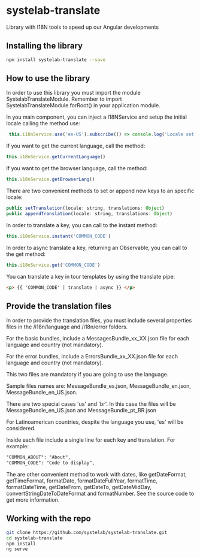 # systelab-translate

Library with I18N tools to speed up our Angular developments

## Installing the library

```bash
npm install systelab-translate --save
```

## How to use the library
In order to use this library you must import the module SystelabTranslateModule. Remember to import SystelabTranslateModule.forRoot() in your application module.

In you main component, you can inject a I18NService and setup the initial locale calling the method use:
```javascript
 this.i18nService.use('en-US').subscribe(() => console.log('Locale set to english in USA.'));
```

If you want to get the current language, call the method:
```javascript
this.i18nService.getCurrentLanguage()
```

If you want to get the browser language, call the method:
```javascript
this.i18nService.getBrowserLang()
```

There are two convenient methods to set or append new keys to an specific locale:

```javascript
public setTranslation(locale: string, translations: Object)
public appendTranslation(locale: string, translations: Object)
```

In order to translate a key, you can call to the instant method:
```javascript
this.i18nService.instant('COMMON_CODE')
```

In order to async translate a key, returning an Observable, you can call to the get method:
```javascript
this.i18nService.get('COMMON_CODE')
```

You can translate a key in tour templates by using the translate pipe:
```html
<p> {{ 'COMMON_CODE' | translate | async }} </p>
```

## Provide the translation files
In order to provide the translation files, you must include several properties files in the /i18n/language and /i18n/error folders.

For the basic bundles, include a MessagesBundle_xx_XX.json file for each language and country (not mandatory).

For the error bundles, include a ErrorsBundle_xx_XX.json file for each language and country (not mandatory).

This two files are mandatory if you are going to use the language.

Sample files names are: MessageBundle_es.json, MessageBundle_en.json, MessageBundle_en_US.json.

There are two special cases 'us' and 'br'. In this case the files will be MessageBundle_en_US.json and MessageBundle_pt_BR.json

For Latinoamerican countries, despite the language you use, 'es' will be considered.

Inside each file include a single line for each key and translation. For example:
```html
"COMMON_ABOUT": "About",
"COMMON_CODE": "Code to display",
```
The are other convenient method to work with dates, like getDateFormat, getTimeFormat, formatDate, formatDateFullYear, formatTime, formatDateTime, getDateFrom, getDateTo, getDateMidDay, convertStringDateToDateFormat and formatNumber. See the source code to get more information.

## Working with the repo


```bash
git clone https://github.com/systelab/systelab-translate.git
cd systelab-translate
npm install
ng serve
```

